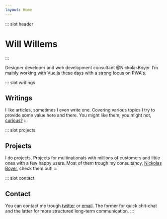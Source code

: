 ```yaml
---
layout: Home
---
```


::: slot header
# Will Willems
:::

Designer developer and web development consultant @NickolasBoyer. I’m mainly working with Vue.js these days with a strong focus on PWA's.

::: slot writings
## Writings

I like articles, sometimes I even write one. Covering various topics I try to provide some value here and there. You might like them, you might not, [curious?](https://medium.com/@rut.willems)
:::

::: slot projects
## Projects

I do projects. Projects for multinationals with millions of customers and little ones with a few happy users. Most of them trough my consultancy, [Nickolas Boyer](https://nickolasboyer.com/), check them out!
:::

::: slot contact
## Contact

You can contact me trough [twitter](https://twitter.com/will_rut) or [email](mailto:will@nickolasboyer.com). The former for quick chit-chat and the latter for more structured long-term communication.
:::